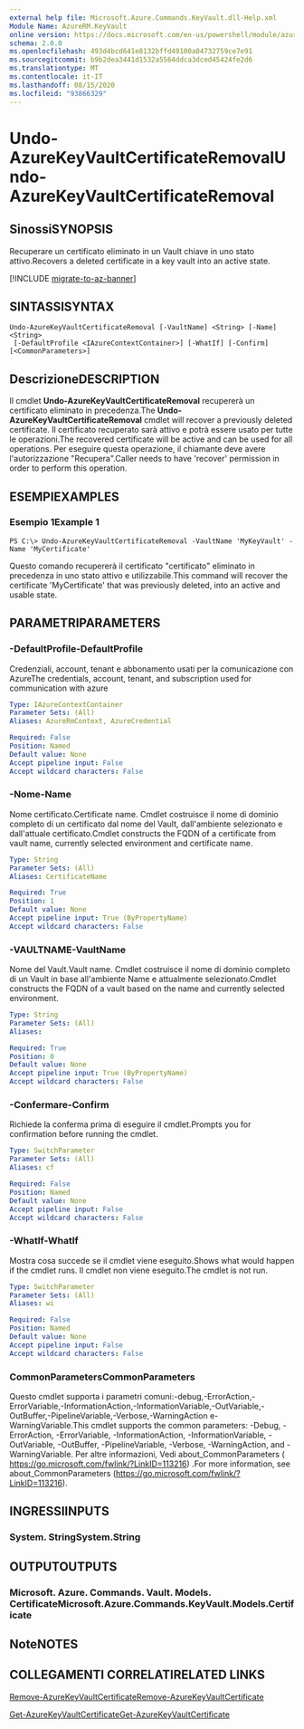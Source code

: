 ```yaml
---
external help file: Microsoft.Azure.Commands.KeyVault.dll-Help.xml
Module Name: AzureRM.KeyVault
online version: https://docs.microsoft.com/en-us/powershell/module/azurerm.keyvault/undo-azurekeyvaultcertificateremoval
schema: 2.0.0
ms.openlocfilehash: 493d4bcd641e8132bffd49100a04732759ce7e91
ms.sourcegitcommit: b9b2dea3441d1532a5564ddca3dced45424fe2d6
ms.translationtype: MT
ms.contentlocale: it-IT
ms.lasthandoff: 08/15/2020
ms.locfileid: "93866329"
---
```

# <span data-ttu-id="b03a1-101">Undo-AzureKeyVaultCertificateRemoval</span><span class="sxs-lookup"><span data-stu-id="b03a1-101">Undo-AzureKeyVaultCertificateRemoval</span></span>

## <span data-ttu-id="b03a1-102">Sinossi</span><span class="sxs-lookup"><span data-stu-id="b03a1-102">SYNOPSIS</span></span>
<span data-ttu-id="b03a1-103">Recuperare un certificato eliminato in un Vault chiave in uno stato attivo.</span><span class="sxs-lookup"><span data-stu-id="b03a1-103">Recovers a deleted certificate in a key vault into an active state.</span></span>

[!INCLUDE [migrate-to-az-banner](../../includes/migrate-to-az-banner.md)]

## <span data-ttu-id="b03a1-104">SINTASSI</span><span class="sxs-lookup"><span data-stu-id="b03a1-104">SYNTAX</span></span>

```
Undo-AzureKeyVaultCertificateRemoval [-VaultName] <String> [-Name] <String>
 [-DefaultProfile <IAzureContextContainer>] [-WhatIf] [-Confirm] [<CommonParameters>]
```

## <span data-ttu-id="b03a1-105">Descrizione</span><span class="sxs-lookup"><span data-stu-id="b03a1-105">DESCRIPTION</span></span>
<span data-ttu-id="b03a1-106">Il cmdlet **Undo-AzureKeyVaultCertificateRemoval** recupererà un certificato eliminato in precedenza.</span><span class="sxs-lookup"><span data-stu-id="b03a1-106">The **Undo-AzureKeyVaultCertificateRemoval** cmdlet will recover a previously deleted certificate.</span></span>
<span data-ttu-id="b03a1-107">Il certificato recuperato sarà attivo e potrà essere usato per tutte le operazioni.</span><span class="sxs-lookup"><span data-stu-id="b03a1-107">The recovered certificate will be active and can be used for all operations.</span></span>
<span data-ttu-id="b03a1-108">Per eseguire questa operazione, il chiamante deve avere l'autorizzazione "Recupera".</span><span class="sxs-lookup"><span data-stu-id="b03a1-108">Caller needs to have 'recover' permission in order to perform this operation.</span></span>

## <span data-ttu-id="b03a1-109">ESEMPI</span><span class="sxs-lookup"><span data-stu-id="b03a1-109">EXAMPLES</span></span>

### <span data-ttu-id="b03a1-110">Esempio 1</span><span class="sxs-lookup"><span data-stu-id="b03a1-110">Example 1</span></span>
```
PS C:\> Undo-AzureKeyVaultCertificateRemoval -VaultName 'MyKeyVault' -Name 'MyCertificate'
```

<span data-ttu-id="b03a1-111">Questo comando recupererà il certificato "certificato" eliminato in precedenza in uno stato attivo e utilizzabile.</span><span class="sxs-lookup"><span data-stu-id="b03a1-111">This command will recover the certificate 'MyCertificate' that was previously deleted, into an active and usable state.</span></span>

## <span data-ttu-id="b03a1-112">PARAMETRI</span><span class="sxs-lookup"><span data-stu-id="b03a1-112">PARAMETERS</span></span>

### <span data-ttu-id="b03a1-113">-DefaultProfile</span><span class="sxs-lookup"><span data-stu-id="b03a1-113">-DefaultProfile</span></span>
<span data-ttu-id="b03a1-114">Credenziali, account, tenant e abbonamento usati per la comunicazione con Azure</span><span class="sxs-lookup"><span data-stu-id="b03a1-114">The credentials, account, tenant, and subscription used for communication with azure</span></span>

```yaml
Type: IAzureContextContainer
Parameter Sets: (All)
Aliases: AzureRmContext, AzureCredential

Required: False
Position: Named
Default value: None
Accept pipeline input: False
Accept wildcard characters: False
```

### <span data-ttu-id="b03a1-115">-Nome</span><span class="sxs-lookup"><span data-stu-id="b03a1-115">-Name</span></span>
<span data-ttu-id="b03a1-116">Nome certificato.</span><span class="sxs-lookup"><span data-stu-id="b03a1-116">Certificate name.</span></span>
<span data-ttu-id="b03a1-117">Cmdlet costruisce il nome di dominio completo di un certificato dal nome del Vault, dall'ambiente selezionato e dall'attuale certificato.</span><span class="sxs-lookup"><span data-stu-id="b03a1-117">Cmdlet constructs the FQDN of a certificate from vault name, currently selected environment and certificate name.</span></span>

```yaml
Type: String
Parameter Sets: (All)
Aliases: CertificateName

Required: True
Position: 1
Default value: None
Accept pipeline input: True (ByPropertyName)
Accept wildcard characters: False
```

### <span data-ttu-id="b03a1-118">-VAULTNAME</span><span class="sxs-lookup"><span data-stu-id="b03a1-118">-VaultName</span></span>
<span data-ttu-id="b03a1-119">Nome del Vault.</span><span class="sxs-lookup"><span data-stu-id="b03a1-119">Vault name.</span></span>
<span data-ttu-id="b03a1-120">Cmdlet costruisce il nome di dominio completo di un Vault in base all'ambiente Name e attualmente selezionato.</span><span class="sxs-lookup"><span data-stu-id="b03a1-120">Cmdlet constructs the FQDN of a vault based on the name and currently selected environment.</span></span>

```yaml
Type: String
Parameter Sets: (All)
Aliases: 

Required: True
Position: 0
Default value: None
Accept pipeline input: True (ByPropertyName)
Accept wildcard characters: False
```

### <span data-ttu-id="b03a1-121">-Confermare</span><span class="sxs-lookup"><span data-stu-id="b03a1-121">-Confirm</span></span>
<span data-ttu-id="b03a1-122">Richiede la conferma prima di eseguire il cmdlet.</span><span class="sxs-lookup"><span data-stu-id="b03a1-122">Prompts you for confirmation before running the cmdlet.</span></span>

```yaml
Type: SwitchParameter
Parameter Sets: (All)
Aliases: cf

Required: False
Position: Named
Default value: None
Accept pipeline input: False
Accept wildcard characters: False
```

### <span data-ttu-id="b03a1-123">-WhatIf</span><span class="sxs-lookup"><span data-stu-id="b03a1-123">-WhatIf</span></span>
<span data-ttu-id="b03a1-124">Mostra cosa succede se il cmdlet viene eseguito.</span><span class="sxs-lookup"><span data-stu-id="b03a1-124">Shows what would happen if the cmdlet runs.</span></span>
<span data-ttu-id="b03a1-125">Il cmdlet non viene eseguito.</span><span class="sxs-lookup"><span data-stu-id="b03a1-125">The cmdlet is not run.</span></span>

```yaml
Type: SwitchParameter
Parameter Sets: (All)
Aliases: wi

Required: False
Position: Named
Default value: None
Accept pipeline input: False
Accept wildcard characters: False
```

### <span data-ttu-id="b03a1-126">CommonParameters</span><span class="sxs-lookup"><span data-stu-id="b03a1-126">CommonParameters</span></span>
<span data-ttu-id="b03a1-127">Questo cmdlet supporta i parametri comuni:-debug,-ErrorAction,-ErrorVariable,-InformationAction,-InformationVariable,-OutVariable,-OutBuffer,-PipelineVariable,-Verbose,-WarningAction e-WarningVariable.</span><span class="sxs-lookup"><span data-stu-id="b03a1-127">This cmdlet supports the common parameters: -Debug, -ErrorAction, -ErrorVariable, -InformationAction, -InformationVariable, -OutVariable, -OutBuffer, -PipelineVariable, -Verbose, -WarningAction, and -WarningVariable.</span></span> <span data-ttu-id="b03a1-128">Per altre informazioni, Vedi about_CommonParameters ( https://go.microsoft.com/fwlink/?LinkID=113216) .</span><span class="sxs-lookup"><span data-stu-id="b03a1-128">For more information, see about_CommonParameters (https://go.microsoft.com/fwlink/?LinkID=113216).</span></span>

## <span data-ttu-id="b03a1-129">INGRESSI</span><span class="sxs-lookup"><span data-stu-id="b03a1-129">INPUTS</span></span>

### <span data-ttu-id="b03a1-130">System. String</span><span class="sxs-lookup"><span data-stu-id="b03a1-130">System.String</span></span>

## <span data-ttu-id="b03a1-131">OUTPUT</span><span class="sxs-lookup"><span data-stu-id="b03a1-131">OUTPUTS</span></span>

### <span data-ttu-id="b03a1-132">Microsoft. Azure. Commands. Vault. Models. Certificate</span><span class="sxs-lookup"><span data-stu-id="b03a1-132">Microsoft.Azure.Commands.KeyVault.Models.Certificate</span></span>

## <span data-ttu-id="b03a1-133">Note</span><span class="sxs-lookup"><span data-stu-id="b03a1-133">NOTES</span></span>

## <span data-ttu-id="b03a1-134">COLLEGAMENTI CORRELATI</span><span class="sxs-lookup"><span data-stu-id="b03a1-134">RELATED LINKS</span></span>

[<span data-ttu-id="b03a1-135">Remove-AzureKeyVaultCertificate</span><span class="sxs-lookup"><span data-stu-id="b03a1-135">Remove-AzureKeyVaultCertificate</span></span>](./Remove-AzureKeyVaultCertificate.md)

[<span data-ttu-id="b03a1-136">Get-AzureKeyVaultCertificate</span><span class="sxs-lookup"><span data-stu-id="b03a1-136">Get-AzureKeyVaultCertificate</span></span>](./Get-AzureKeyVaultCertificate.md)
